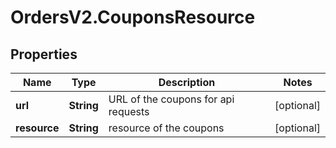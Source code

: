 # OrdersV2.CouponsResource

## Properties
Name | Type | Description | Notes
------------ | ------------- | ------------- | -------------
**url** | **String** | URL of the coupons for api requests | [optional] 
**resource** | **String** | resource of the coupons | [optional] 
